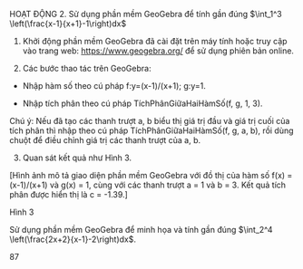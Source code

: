 HOẠT ĐỘNG 2. Sử dụng phần mềm GeoGebra để tính gần đúng $\int_1^3 \left(\frac{x-1}{x+1}-1\right)dx$

1. Khởi động phần mềm GeoGebra đã cài đặt trên máy tính hoặc truy cập vào trang web: https://www.geogebra.org/ để sử dụng phiên bản online.

2. Các bước thao tác trên GeoGebra:

- Nhập hàm số theo cú pháp f:y=(x-1)/(x+1); g:y=1.

- Nhập tích phân theo cú pháp TíchPhânGiữaHaiHàmSố(f, g, 1, 3).

Chú ý: Nếu đã tạo các thanh trượt a, b biểu thị giá trị đầu và giá trị cuối của tích phân thì nhập theo cú pháp TíchPhânGiữaHaiHàmSố(f, g, a, b), rồi dùng chuột để điều chỉnh giá trị các thanh trượt của a, b.

3. Quan sát kết quả như Hình 3.

[Hình ảnh mô tả giao diện phần mềm GeoGebra với đồ thị của hàm số f(x) = (x-1)/(x+1) và g(x) = 1, cùng với các thanh trượt a = 1 và b = 3. Kết quả tích phân được hiển thị là c = -1.39.]

Hình 3

Sử dụng phần mềm GeoGebra để minh họa và tính gần đúng $\int_2^4 \left(\frac{2x+2}{x-1}-2\right)dx$.

87